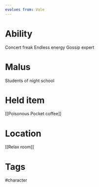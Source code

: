 ```yaml
---
evolves from: Vale
---
```

# Ability

Concert freak
Endless energy
Gossip expert

# Malus

Students of night school

# Held item

[[Poisonous Pocket coffee]]

# Location

[[Relax room]]

# Tags
#character 
